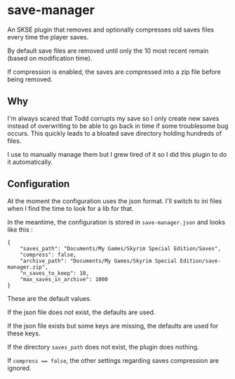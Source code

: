 # save-manager

An SKSE plugin that removes and optionally compresses old saves files every time the player saves.

By default save files are removed until only the 10 most recent remain (based on modification time).

If compression is enabled, the saves are compressed into a zip file before being removed.

## Why

I'm always scared that Todd corrupts my save so I only create new saves instead of overwriting to be able to go back in time if some troublesome bug occurs. This quickly leads to a bloated save directory holding hundreds of files.

I use to manually manage them but I grew tired of it so I did this plugin to do it automatically.

## Configuration

At the moment the configuration uses the json format. I'll switch to ini files when I find the time to look for a lib for that.

In the meantime, the configuration is stored in `save-manager.json` and looks like this :

    {
        "saves_path": "Documents/My Games/Skyrim Special Edition/Saves",
        "compress": false,
        "archive_path": "Documents/My Games/Skyrim Special Edition/save-manager.zip",
        "n_saves_to_keep": 10,
        "max_saves_in_archive": 1000
    }

These are the default values.

If the json file does not exist, the defaults are used.

If the json file exists but some keys are missing, the defaults are used for these keys.

If the directory `saves_path` does not exist, the plugin does nothing.

If `compress == false`, the other settings regarding saves compression are ignored.